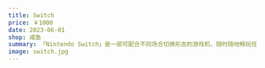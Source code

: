 ```yaml
---
title: Switch
price: ￥1000
date: 2023-06-01
shop: 咸鱼
summary: 「Nintendo Switch」是一部可配合不同场合切换形态的游戏机，随时随地畅玩任天堂出品的高品质游戏。
image: switch.jpg
---
```



